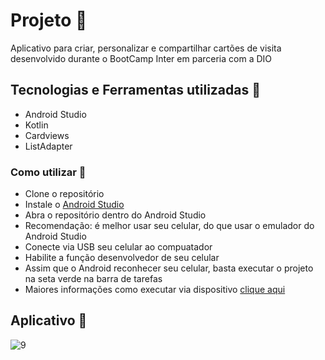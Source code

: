 #  Projeto :rocket:
Aplicativo para criar, personalizar e compartilhar cartões de visita desenvolvido durante o BootCamp Inter em parceria com a DIO

## Tecnologias e Ferramentas utilizadas :robot:
- Android Studio
- Kotlin
- Cardviews
- ListAdapter

### Como utilizar 🔌
- Clone o repositório
- Instale o [Android Studio](https://developer.android.com/studio)
- Abra o repositório dentro do Android Studio
- Recomendação: é melhor usar seu celular, do que usar o emulador do Android Studio
- Conecte via USB seu celular ao compuatador
- Habilite a função desenvolvedor de seu celular
- Assim que o Android reconhecer seu celular, basta executar o projeto na seta verde na barra de tarefas
- Maiores informações como executar via dispositivo [clique aqui](https://www.youtube.com/watch?v=aRFmmByY7k8)

## Aplicativo :iphone:

![9](https://user-images.githubusercontent.com/20332960/216518081-a3c6b6ce-cb9e-4790-a49e-b03b44c4357e.png)
